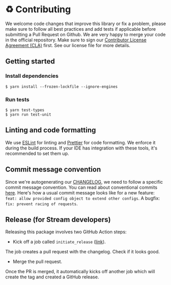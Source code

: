 # :recycle: Contributing

We welcome code changes that improve this library or fix a problem, please make sure to follow all best practices and add tests if applicable before submitting a Pull Request on Github. We are very happy to merge your code in the official repository. Make sure to sign our [Contributor License Agreement (CLA)](https://docs.google.com/forms/d/e/1FAIpQLScFKsKkAJI7mhCr7K9rEIOpqIDThrWxuvxnwUq2XkHyG154vQ/viewform) first. See our license file for more details.

## Getting started

### Install dependencies

```shell
$ yarn install --frozen-lockfile --ignore-engines
```

### Run tests

```shell
$ yarn test-types
$ yarn run test-unit
```

## Linting and code formatting

We use [ESLint](https://eslint.org/) for linting and [Prettier](https://prettier.io/) for code formatting. We enforce it during the build process. If your IDE has integration with these tools, it's recommended to set them up.

## Commit message convention

Since we're autogenerating our [CHANGELOG](./CHANGELOG.md), we need to follow a specific commit message convention.
You can read about conventional commits [here](https://www.conventionalcommits.org/). Here's how a usual commit message looks like for a new feature: `feat: allow provided config object to extend other configs`. A bugfix: `fix: prevent racing of requests`.

## Release (for Stream developers)

Releasing this package involves two GitHub Action steps:

- Kick off a job called `initiate_release` ([link](https://github.com/GetStream/stream-chat-js/actions/workflows/initiate_release.yml)).

The job creates a pull request with the changelog. Check if it looks good.

- Merge the pull request.

Once the PR is merged, it automatically kicks off another job which will create the tag and created a GitHub release.
